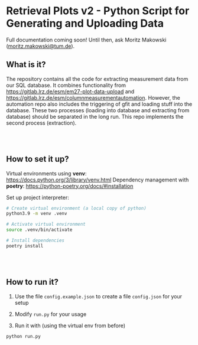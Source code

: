 
# Retrieval Plots v2 - Python Script for Generating and Uploading Data

Full documentation coming soon! Until then, ask Moritz Makowski (moritz.makowski@tum.de).

## What is it?

The repository contains all the code for extracting measurement data from our SQL database. It combines functionality from https://gitlab.lrz.de/esm/em27-plot-data-upload and https://gitlab.lrz.de/esm/columnmeasurementautomation. However, the automation repo also includes the triggering of gfit and loading stuff into the database. These two processes (loading into database and extracting from database) should be separated in the long run. This repo implements the second process (extraction).

<br/>
<br/>

## How to set it up?

Virtual environments using **venv**: https://docs.python.org/3/library/venv.html
Dependency management with **poetry**: https://python-poetry.org/docs/#installation

Set up project interpreter:

```bash
# Create virtual environment (a local copy of python)
python3.9 -m venv .venv

# Activate virtual environment
source .venv/bin/activate

# Install dependencies
poetry install
```

<br/>
<br/>

## How to run it?

1. Use the file `config.example.json` to create a file `config.json` for your setup

2. Modify `run.py` for your usage

3. Run it with (using the virtual env from before)
```bash
python run.py
```
